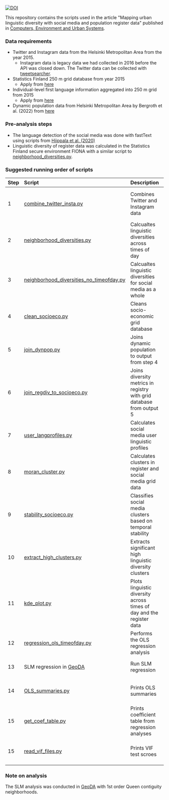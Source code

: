 [![DOI](https://zenodo.org/badge/478456945.svg)](https://zenodo.org/badge/latestdoi/478456945)

This repository contains the scripts used in the article "Mapping urban linguistic diversity with social media and population register data" published in [Computers, Environment and Urban Systems](https://doi.org/10.1016/j.compenvurbsys.2022.101857).

### Data requirements

* Twitter and Instagram data from the Helsinki Metropolitan Area from the year 2015.
  * Instagram data is legacy data we had collected in 2016 before the API was closed down. The Twitter data can be collected with [tweetsearcher](https://doi.org/10.5281/zenodo.4767170).
* Statistics Finland 250 m grid database from year 2015
  * Apply from [here](https://www.stat.fi/tup/ruututietokanta/index_en.html)
* Individual-level first language information aggregated into 250 m grid from 2015
  * Apply from [here](https://www.stat.fi/tup/mikroaineistot/index_en.html)
* Dynamic population data from Helsinki Metropolitan Area by Bergroth et al. (2022) from [here](https://zenodo.org/record/4726996#.Yfk1e9-xWF4)

### Pre-analysis steps

* The language detection of the social media was done with fastText using scripts from [Hiippala et al. (2020)](https://github.com/DigitalGeographyLab/maphel-finlang)
* Linguistic diversity of register data was calculated in the Statistics Finland secure environment FIONA with a similar script to [neighborhood_diversities.py](preprocessing/neighborhood_diversities.py).

### Suggested running order of scripts

| Step | Script | Description | Input | Output |
| ---- | :----- | :---------- | :---- | :----- |
| 1 | [combine_twitter_insta.py](preprocessing/combine_twitter_insta.py) | Combines Twitter and Instagram data | Instagram and Twitter point features geopackage | Twitter-Instagram combined point features geopackage |
| 2 | [neighborhood_diversities.py](preprocessing/neighborhood_diversities.py) | Calcualtes linguistic diversities across times of day | Output from step 1 and grid database | Grid database with diversity metrics |
| 3 | [neighborhood_diversities_no_timeofday.py](preprocessing/neighborhood_diversities_no_timeofday.py) | Calcualtes linguistic diversities for social media as a whole | Output from step 1 and grid database | Grid database with diversity metrics |
| 4 | [clean_socioeco.py](preprocessing/clean_socioeco.py) | Cleans socio-economic grid database | Raw RTK database file | Cleaned grid database |
| 5 | [join_dynpop.py](preprocessing/clean_socioeco.py) | Joins dynamic population to output from step 4 | Dynamic population data and output 4 | Grid database with dynamic population |
| 6 | [join_regdiv_to_socioeco.py](preprocessing/join_regdiv_to_socioeco.py) | Joins diversity metrics in registry with grid database from output 5 | Register data with linguistic diversity metrics and output from step 5 | Grid database |
| 7 | [user_langprofiles.py](preprocessing/user_langprofiles.py) | Calculates social media user linguistic profiles | Output from step 1 | Latex-formatted table |
| 8 | [moran_cluster.py](statistics/stability_socioeco.py) | Calculates clusters in register and social media grid data | Outputs from steps 6 and 3 | Geopackage with clusters |
| 9 | [stability_socioeco.py](preprocessing/stability_socioeco.py) | Classifies social media clusters based on temporal stability | Output from step 8 | Geopackage with stability classficiations |
| 10 | [extract_high_clusters.py](preprocessing/extract_high_clusters.py) | Extracts significant high linguistic diversity clusters | Output from step 9 | Geopackage with high diversity clusters |
| 11 | [kde_plot.py](visualization/kde_plot.py) | Plots linguistic diversity across times of day and the register data | Outputs from steps 6 and 3 | PNG file |
| 12 | [regression_ols_timeofday.py](statistics/regression_ols_timeofday.py) | Performs the OLS regression analysis |Outputs from steps 6 and 3 | Model files, VIF dataframes, error plots |
| 13 | SLM regression in [GeoDA](https://geodacenter.github.io/) | Run SLM regression |  Outputs from steps 6 and 3 | SLM model summaries |
| 14 | [OLS_summaries.py](statistics/OLS_summaries.py) | Prints OLS summaries | OLS model files from step 12 | Latex-formatted OLS summaries |
| 15 | [get_coef_table.py](statistics/get_coef_table.py) | Prints coefficient table from regression analyses | Output from step 14 | Latex-formatted table |
| 15 | [read_vif_files.py](statistics/read_vif_files.py) | Prints VIF test scroes | VIF dataframes from step 12 | Latex-formatted table |

### Note on analysis

The SLM analysis was conducted in [GeoDA](https://geodacenter.github.io/) with 1st order Queen contiguity neighborhoods.
